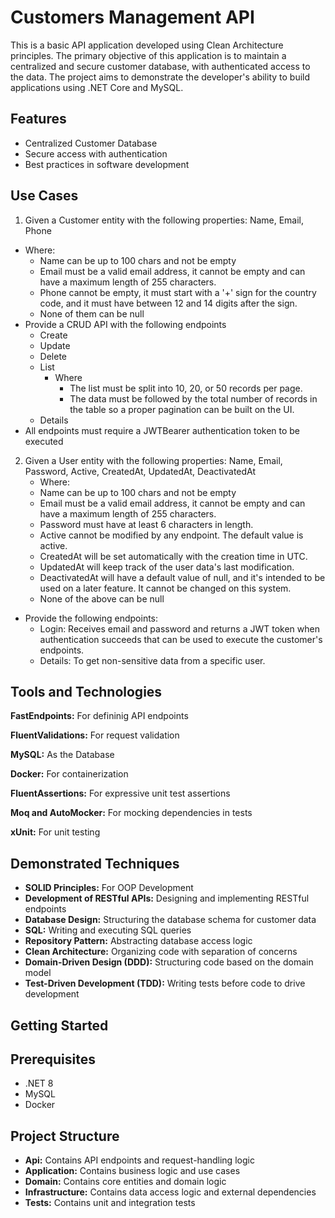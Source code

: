 
# Customers Management API

This is a basic API application developed using Clean Architecture principles. The primary objective of this application is to maintain a centralized and secure customer database, with authenticated access to the data. The project aims to demonstrate the developer's ability to build applications using .NET Core and MySQL.

## Features

- Centralized Customer Database
- Secure access with authentication
- Best practices in software development

## Use Cases

1) Given a Customer entity with the following properties: Name, Email, Phone
  - Where:
    - Name can be up to 100 chars and not be empty
    - Email must be a valid email address, it cannot be empty and can have a maximum length of 255 characters.
    - Phone cannot be empty, it must start with a '+' sign for the country code, and it must have between 12 and 14 digits after the sign. 
    - None of them can be null 
- Provide a CRUD API with the following endpoints
  - Create
  - Update
  - Delete
  - List
    - Where
      - The list must be split into 10, 20, or 50 records per page.
      - The data must be followed by the total number of records in the table so a proper pagination can be built on the UI.
  - Details
- All endpoints must require a JWTBearer authentication token to be executed

2) Given a User entity with the following properties: Name, Email, Password, Active, CreatedAt, UpdatedAt, DeactivatedAt
   - Where:
    - Name can be up to 100 chars and not be empty
    - Email must be a valid email address, it cannot be empty and can have a maximum length of 255 characters.
    - Password must have at least 6 characters in length.
    - Active cannot be modified by any endpoint. The default value is active.
    - CreatedAt will be set automatically with the creation time in UTC.
    - UpdatedAt will keep track of the user data's last modification.
    - DeactivatedAt will have a default value of null, and it's intended to be used on a later feature. It cannot be changed on this system.
    - None of the above can be null
  - Provide the following endpoints:
    - Login: Receives email and password and returns a JWT token when authentication succeeds that can be used to execute the customer's endpoints.
    - Details: To get non-sensitive data from a specific user.


## Tools and Technologies

**FastEndpoints:** For defininig API endpoints

**FluentValidations:** For request validation

**MySQL:** As the Database

**Docker:** For containerization

**FluentAssertions:** For expressive unit test assertions

**Moq and AutoMocker:** For mocking dependencies in tests

**xUnit:** For unit testing


## Demonstrated Techniques

- **SOLID Principles:** For OOP Development
- **Development of RESTful APIs:** Designing and implementing RESTful endpoints
- **Database Design:** Structuring the database schema for customer data
- **SQL:** Writing and executing SQL queries
- **Repository Pattern:** Abstracting database access logic
- **Clean Architecture:** Organizing code with separation of concerns
- **Domain-Driven Design (DDD):** Structuring code based on the domain model
- **Test-Driven Development (TDD):** Writing tests before code to drive development

## Getting Started

## Prerequisites
- .NET 8
- MySQL
- Docker
## Project Structure

- **Api:** Contains API endpoints and request-handling logic
- **Application:** Contains business logic and use cases
- **Domain:** Contains core entities and domain logic
- **Infrastructure:** Contains data access logic and external dependencies
- **Tests:** Contains unit and integration tests
